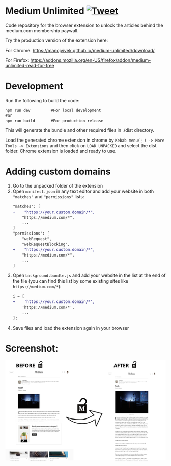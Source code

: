 # Medium Unlimited   [![Tweet](https://img.shields.io/twitter/url/http/shields.io.svg?style=social)](https://twitter.com/intent/tweet?text=Yay!!%20I%20found%20this%20open%20source%20chrome%20extension%20to%20read%20Medium.com%20membership%20articles%20for%20free!%20%0ACheck%20it%20out%20-%20&url=https://github.com/manojVivek/medium-unlimited&hashtags=medium,membership,free,github,oss,opensource)


Code repository for the browser extension to unlock the articles behind the medium.com membership paywall.

Try the production version of the extension here: 

For Chrome: https://manojvivek.github.io/medium-unlimited/download/

For Firefox: https://addons.mozilla.org/en-US/firefox/addon/medium-unlimited-read-for-free


# Development

Run the following to build the code:

```
npm run dev         #For local development
#or
npm run build       #For production release
```

This will generate the bundle and other required files in ./dist directory.

Load the generated chrome extension in chrome by `Kebab menu(⋮) -> More Tools -> Extensions` and then click on `LOAD UNPACKED` and select the dist folder.
Chrome extension is loaded and ready to use.

# Adding custom domains

1. Go to the unpacked folder of the extension
2. Open `manifest.json` in any text editor and add your website in both `"matches"` and `"permissions"` lists:
    ```diff
    "matches": [
    +    "https://your.custom.domain/*",
        "https://medium.com/*",
        ...
    ]
    "permissions": [
        "webRequest",
        "webRequestBlocking",
    +    "https://your.custom.domain/*",
        "https://medium.com/*",
        ...
    ]
    ```
3. Open `background.bundle.js` and add your website in the list at the end of the file (you can find this list by some existing sites like `https://medium.com/*`):
    ```diff
    i = [
    +    'https://your.custom.domain/*',
        'https://medium.com/*',
        ...
    ];
    ```
4. Save files and load the extension again in your browser

# Screenshot:
![alt text](https://raw.githubusercontent.com/manojVivek/medium-unlimited/master/designs/screenshot.png "Before after comparison")
